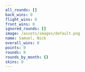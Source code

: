 ```yaml
---
all_rounds: []
back_wins: 0
flight_wins: 0
front_wins: 0
ignored_rounds: []
image: /assets/images/default.png
name: Samuel, Nick
overall_wins: 0
points: 0
rounds: 0
rounds_by_month: {}
skins: 0
---
```

